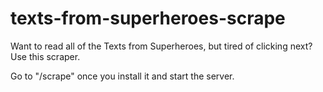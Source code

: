 texts-from-superheroes-scrape
=============================

Want to read all of the Texts from Superheroes, but tired of clicking next? Use this scraper.

Go to "/scrape" once you install it and start the server.
